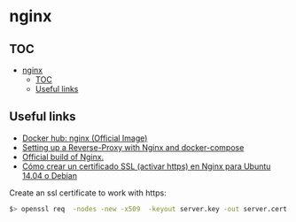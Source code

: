 # nginx

## TOC

- [nginx](#nginx)
  - [TOC](#toc)
  - [Useful links](#useful-links)

## Useful links

- [Docker hub: nginx (Official Image)](https://hub.docker.com/_/nginx)
- [Setting up a Reverse-Proxy with Nginx and docker-compose](https://dev.to/domysee/setting-up-a-reverse-proxy-with-nginx-and-docker-compose-29jg)
- [Official build of Nginx.](https://docs.docker.com/samples/library/nginx/)
- [Cómo crear un certificado SSL (activar https) en Nginx para Ubuntu 14.04 o Debian](http://alejovazquez.blogspot.com/2015/04/como-crear-un-certificado-ssl-activar.html)

Create an ssl certificate to work with https:
```sh
$> openssl req  -nodes -new -x509  -keyout server.key -out server.cert -subj "/C=GB/ST=London/L=London/O=Global Security/OU=IT Department CN=example.com"
```